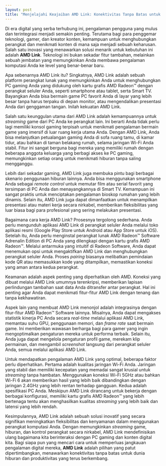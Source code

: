 ```yaml
---
layout: post
title: "Menjelajahi Keajaiban AMD Link: Konektivitas Tanpa Batas untuk Pengalaman Gaming dan Hiburan"
---
```


Di era digital yang serba terhubung ini, pengalaman pengguna yang mulus dan terintegrasi menjadi semakin penting. Terutama bagi para penggemar teknologi, gamer, dan kreator konten, kemampuan untuk menghubungkan perangkat dan menikmati konten di mana saja menjadi sebuah keharusan. Salah satu inovasi yang menawarkan solusi menarik untuk kebutuhan ini adalah **AMD Link**. Teknologi ini bukan sekadar fitur tambahan, melainkan sebuah jembatan yang memungkinkan Anda membawa pengalaman komputasi Anda ke level yang benar-benar baru.

Apa sebenarnya AMD Link itu? Singkatnya, AMD Link adalah sebuah platform perangkat lunak yang memungkinkan Anda untuk menghubungkan PC gaming Anda yang didukung oleh kartu grafis AMD Radeon™ dengan perangkat seluler Anda, seperti smartphone atau tablet, serta Smart TV. Bayangkan Anda bisa bermain game PC favorit Anda di layar yang lebih besar tanpa harus terpaku di depan monitor, atau mengendalikan presentasi Anda dari genggaman tangan. Inilah kekuatan AMD Link.

Salah satu keunggulan utama dari AMD Link adalah kemampuannya untuk *streaming* game dari PC Anda ke perangkat lain. Ini berarti Anda tidak perlu lagi memiliki konsol gaming terpisah untuk menikmati pengalaman bermain game yang imersif di luar ruang kerja utama Anda. Dengan AMD Link, Anda bisa melanjutkan petualangan gaming Anda di sofa ruang tamu, di kamar tidur, atau bahkan di taman belakang rumah, selama jaringan Wi-Fi Anda stabil. Fitur ini sangat berguna bagi mereka yang memiliki rumah dengan beberapa anggota keluarga yang berbagi akses ke PC gaming, memungkinkan setiap orang untuk menikmati hiburan tanpa saling mengganggu.

Lebih dari sekadar gaming, AMD Link juga membuka pintu bagi berbagai skenario penggunaan hiburan lainnya. Anda bisa menggunakan smartphone Anda sebagai *remote control* untuk memutar film atau serial favorit yang tersimpan di PC Anda dan menayangkannya di Smart TV. Kemampuan ini sangat praktis untuk menciptakan pengalaman bioskop rumahan yang lebih dinamis. Selain itu, AMD Link juga dapat dimanfaatkan untuk menampilkan presentasi atau materi kerja secara nirkabel, memberikan fleksibilitas yang luar biasa bagi para profesional yang sering melakukan presentasi.

Bagaimana cara kerja AMD Link? Prosesnya tergolong sederhana. Anda perlu mengunduh aplikasi AMD Link di perangkat seluler Anda melalui toko aplikasi resmi (Google Play Store untuk Android atau App Store untuk iOS). Setelah itu, Anda perlu menginstal perangkat lunak AMD Radeon™ Software Adrenalin Edition di PC Anda yang dilengkapi dengan kartu grafis AMD Radeon™. Melalui antarmuka yang intuitif di Radeon Software, Anda dapat menemukan opsi untuk mengaktifkan AMD Link dan menghubungkan perangkat seluler Anda. Proses *pairing* biasanya melibatkan pemindaian kode QR atau memasukkan kode yang ditampilkan, memastikan koneksi yang aman antara kedua perangkat.

Keamanan adalah aspek penting yang diperhatikan oleh AMD. Koneksi yang dibuat melalui AMD Link umumnya terenkripsi, memberikan lapisan perlindungan tambahan saat data Anda ditransfer antar perangkat. Hal ini penting agar Anda dapat menikmati fitur-fitur AMD Link dengan tenang dan tanpa kekhawatiran.

Aspek lain yang membuat AMD Link menonjol adalah integrasinya dengan fitur-fitur AMD Radeon™ Software lainnya. Misalnya, Anda dapat mengakses statistik kinerja PC Anda secara *real-time* melalui aplikasi AMD Link, memantau suhu GPU, penggunaan memori, dan *frame rate* saat bermain game. Ini memberikan wawasan berharga bagi para gamer yang ingin mengoptimalkan pengaturan mereka untuk performa terbaik. Selain itu, Anda juga dapat mengelola pengaturan profil game, merekam klip permainan, dan mengambil *screenshot* langsung dari perangkat seluler Anda, semua melalui aplikasi AMD Link.

Untuk mendapatkan pengalaman AMD Link yang optimal, beberapa faktor perlu diperhatikan. Pertama adalah kualitas jaringan Wi-Fi Anda. Jaringan yang stabil dan memiliki kecepatan yang memadai sangat krusial untuk *streaming* tanpa hambatan. Menggunakan koneksi Wi-Fi 5GHz atau bahkan Wi-Fi 6 akan memberikan hasil yang lebih baik dibandingkan dengan jaringan 2.4GHz yang lebih rentan terhadap gangguan. Kedua adalah spesifikasi PC Anda. Meskipun AMD Link dirancang untuk bekerja dengan berbagai konfigurasi, memiliki kartu grafis AMD Radeon™ yang lebih bertenaga tentu akan menghasilkan kualitas *streaming* yang lebih baik dan latensi yang lebih rendah.

Kesimpulannya, AMD Link adalah sebuah solusi inovatif yang secara signifikan meningkatkan fleksibilitas dan kenyamanan dalam menggunakan perangkat komputasi Anda. Dengan memungkinkan *streaming* game, hiburan, dan kontrol perangkat secara nirkabel, AMD Link mendefinisikan ulang bagaimana kita berinteraksi dengan PC gaming dan konten digital kita. Bagi siapa pun yang mencari cara untuk memperluas jangkauan pengalaman digital mereka, **AMD Link** adalah pilihan yang patut dipertimbangkan, menawarkan konektivitas tanpa batas untuk dunia hiburan dan produktivitas yang terus berkembang.
